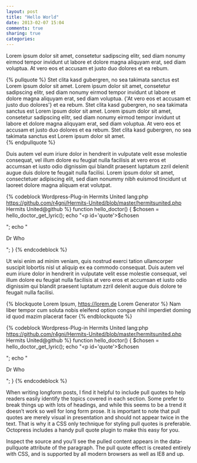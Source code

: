 ```yaml
---
layout: post
title: "Hello World"
date: 2013-02-07 15:04
comments: true
sharing: true
categories: 
---
```


Lorem ipsum dolor sit amet, consetetur sadipscing elitr, sed diam nonumy eirmod tempor invidunt ut labore et dolore magna aliquyam erat, sed diam voluptua. At vero eos et accusam et justo duo dolores et ea rebum. 

{% pullquote %}
Stet clita kasd gubergren, no sea takimata sanctus est Lorem ipsum dolor sit amet. Lorem ipsum dolor sit amet, consetetur sadipscing elitr, sed diam nonumy eirmod tempor invidunt ut labore et dolore magna aliquyam erat, sed diam voluptua. {'At vero eos et accusam et justo duo dolores'} et ea rebum. Stet clita kasd gubergren, no sea takimata sanctus est Lorem ipsum dolor sit amet. Lorem ipsum dolor sit amet, consetetur sadipscing elitr, sed diam nonumy eirmod tempor invidunt ut labore et dolore magna aliquyam erat, sed diam voluptua. At vero eos et accusam et justo duo dolores et ea rebum. Stet clita kasd gubergren, no sea takimata sanctus est Lorem ipsum dolor sit amet.   
{% endpullquote %}

Duis autem vel eum iriure dolor in hendrerit in vulputate velit esse molestie consequat, vel illum dolore eu feugiat nulla facilisis at vero eros et accumsan et iusto odio dignissim qui blandit praesent luptatum zzril delenit augue duis dolore te feugait nulla facilisi. Lorem ipsum dolor sit amet, consectetuer adipiscing elit, sed diam nonummy nibh euismod tincidunt ut laoreet dolore magna aliquam erat volutpat.   

{% codeblock Wordpress-Plug-in Hermits United lang:php https://github.com/r4gni/Hermits-United/blob/master/hermitsunited.php Hermits United@github %}
function hello_doctor() {
$chosen = hello_doctor_get_lyric();
echo "<p id='quote'>$chosen</p>";
echo "<p id='doctor'>Dr Who<p>";
}
{% endcodeblock %}

Ut wisi enim ad minim veniam, quis nostrud exerci tation ullamcorper suscipit lobortis nisl ut aliquip ex ea commodo consequat. Duis autem vel eum iriure dolor in hendrerit in vulputate velit esse molestie consequat, vel illum dolore eu feugiat nulla facilisis at vero eros et accumsan et iusto odio dignissim qui blandit praesent luptatum zzril delenit augue duis dolore te feugait nulla facilisi.   

{% blockquote Lorem Ipsum, https://lorem.de Lorem Generator %}
Nam liber tempor cum soluta nobis eleifend option congue nihil imperdiet doming id quod mazim placerat facer
{% endblockquote %}






{% codeblock Wordpress-Plug-in Hermits United lang:php https://github.com/r4gni/Hermits-United/blob/master/hermitsunited.php Hermits United@github %}
function hello_doctor() {
$chosen = hello_doctor_get_lyric();
echo "<p id='quote'>$chosen</p>";
echo "<p id='doctor'>Dr Who<p>";
}
{% endcodeblock %}

When writing longform posts, I find it helpful to include pull quotes to help readers easily identify the topics covered in each section. Some prefer to break things up with lots of headings, and while this seems to be a trend it doesn’t work so well for long form prose. It is important to note that pull quotes are merely visual in presentation and should not appear twice in the text. That is why it a CSS only technique for styling pull quotes is preferable. Octopress includes a handy pull quote plugin to make this easy for you.

Inspect the source and you’ll see the pulled content appears in the data-pullquote attribute of the paragraph. The pull quote effect is created entirely with CSS, and is supported by all modern browsers as well as IE8 and up.

